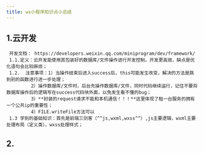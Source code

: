 ```yaml
---
title: wx小程序知识点小总结
---
```


## 1.云开发
     开发文档： https://developers.weixin.qq.com/miniprogram/dev/framework/ 
     1.1.定义：云开发能使用其包装好的数据库/文件操作进行开发控制，开发更高效，缺点是优化语句会比较麻烦；
     1.2.  注意事项：1）当操作结束后进入success后，this可能发生改变，解决的方法是跳到别的函数进行进一步处理；
             2）操作数据库/文件时，后台先操作数据库/文件，同时代码继续运行，记住不要将数据库操作后的逻辑写在success代码块外面，以免发生看不懂的bug；
             3）**封装的request请求不能和本机通信！！！**这里体现了租一台服务的拥有一个公共ip的重要性；
             4）FILE.writeFile方法可以
     1.3 学到的基础知识：首先是前端三剑客（^^js,wxml,wxss^^）,js主要逻辑，wxml主要处理布局（定义类），wxss处理样式；
## 2.
